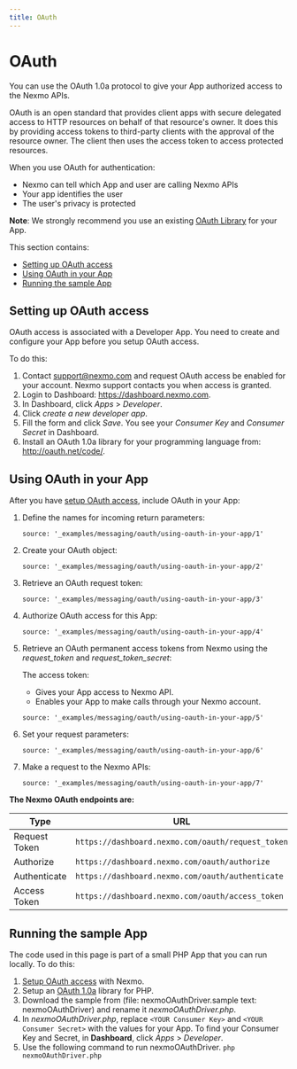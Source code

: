 ```yaml
---
title: OAuth
---
```


# OAuth

You can use the OAuth 1.0a protocol to give your App authorized access to the Nexmo APIs.

OAuth is an open standard that provides client apps with secure delegated access to HTTP resources on behalf of that resource's owner. It does this by providing access tokens to third-party clients with the approval of the resource owner. The client then uses the access token to access protected resources.

When you use OAuth for authentication:

* Nexmo can tell which App and user are calling Nexmo APIs
* Your app identifies the user
* The user's privacy is protected

**Note**: We strongly recommend you use an existing [OAuth Library](http://oauth.net/code/) for your App.

This section contains:

* [Setting up OAuth access](#setting-up-oauth-access)
* [Using OAuth in your App](#using-oauth-in-your-app)
* [Running the sample App](#running-the-sample-app)

## Setting up OAuth access

OAuth access is associated with a Developer App. You need to create and configure your App before you setup OAuth access.

To do this:

1. Contact <support@nexmo.com> and request OAuth access be enabled for your account. Nexmo support contacts you when access is granted.
3. Login to Dashboard: <https://dashboard.nexmo.com>.
4. In Dashboard, click *Apps* > *Developer*.
5. Click *create a new developer app*.
6. Fill the form and click *Save*. You see your *Consumer Key* and *Consumer Secret* in Dashboard.
7. Install an OAuth 1.0a library for your programming language from: <http://oauth.net/code/>.

## Using OAuth in your App

After you have [setup OAuth access](#setup), include OAuth in your App:

1. Define the names for incoming return parameters:

    ```tabbed_examples
    source: '_examples/messaging/oauth/using-oauth-in-your-app/1'
    ```

2. Create your OAuth object:

    ```tabbed_examples
    source: '_examples/messaging/oauth/using-oauth-in-your-app/2'
    ```

3. Retrieve an OAuth request token:

    ```tabbed_examples
    source: '_examples/messaging/oauth/using-oauth-in-your-app/3'
    ```

4. Authorize OAuth access for this App:

    ```tabbed_examples
    source: '_examples/messaging/oauth/using-oauth-in-your-app/4'
    ```

5. Retrieve an OAuth permanent access tokens from Nexmo using the *request_token* and *request_token_secret*:

    The access token:
    * Gives your App access to Nexmo API.
    * Enables your App to make calls through your Nexmo account.

    ```tabbed_examples
    source: '_examples/messaging/oauth/using-oauth-in-your-app/5'
    ```

6. Set your request parameters:

    ```tabbed_examples
    source: '_examples/messaging/oauth/using-oauth-in-your-app/6'
    ```

6. Make a request to the Nexmo APIs:

    ```tabbed_examples
    source: '_examples/messaging/oauth/using-oauth-in-your-app/7'
    ```

**The Nexmo OAuth endpoints are:**

Type | URL
-- | --
Request Token | `https://dashboard.nexmo.com/oauth/request_token`
Authorize | `https://dashboard.nexmo.com/oauth/authorize`
Authenticate | `https://dashboard.nexmo.com/oauth/authenticate`
Access Token | `https://dashboard.nexmo.com/oauth/access_token`

## Running the sample App

The code used in this page is part of a small PHP App that you can run locally. To do this:

1. [Setup OAuth access](#setting-up-oauth-access) with Nexmo.
2. Setup an [OAuth 1.0a](http://oauth.net/code) library for PHP.
2. Download the sample from (file: nexmoOAuthDriver.sample text: nexmoOAuthDriver) and rename it *nexmoOAuthDriver.php*.
3. In *nexmoOAuthDriver.php*, replace `<YOUR Consumer Key>` and `<YOUR Consumer Secret>` with the values for your App.
  To find your Consumer Key and Secret, in **Dashboard**, click *Apps* > *Developer*.
3. Use the following command to run nexmoOAuthDriver.
	``php nexmoOAuthDriver.php``
